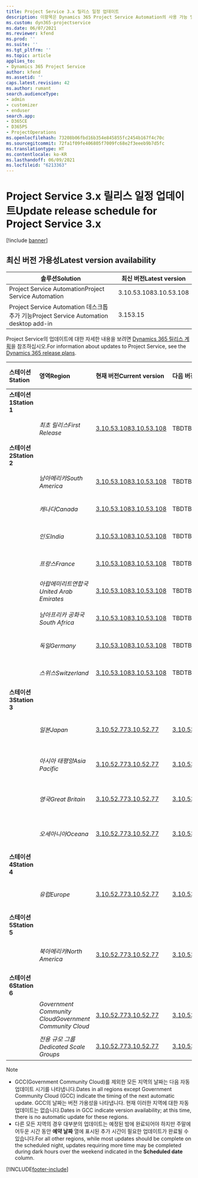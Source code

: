 ```yaml
---
title: Project Service 3.x 릴리스 일정 업데이트
description: 이항목은 Dynamics 365 Project Service Automation의 사용 가능 및 향후 릴리스에 대한 정보를 제공합니다.
ms.custom: dyn365-projectservice
ms.date: 06/07/2021
ms.reviewer: kfend
ms.prod: ''
ms.suite: ''
ms.tgt_pltfrm: ''
ms.topic: article
applies_to:
- Dynamics 365 Project Service
author: kfend
ms.assetid: ''
caps.latest.revision: 42
ms.author: rumant
search.audienceType:
- admin
- customizer
- enduser
search.app:
- D365CE
- D365PS
- ProjectOperations
ms.openlocfilehash: 73208b06fbd16b354e845855fc2454b167f4c70c
ms.sourcegitcommit: 72fa1f09fe406805f7009fc68e2f3eeeb9b7d5fc
ms.translationtype: HT
ms.contentlocale: ko-KR
ms.lasthandoff: 06/09/2021
ms.locfileid: "6213363"
---
```

# <a name="update-release-schedule-for-project-service-3x"></a><span data-ttu-id="944e9-103">Project Service 3.x 릴리스 일정 업데이트</span><span class="sxs-lookup"><span data-stu-id="944e9-103">Update release schedule for Project Service 3.x</span></span>

[!include [banner](../includes/psa-now-project-operations.md)]

## <a name="latest-version-availability"></a><span data-ttu-id="944e9-104">최신 버전 가용성</span><span class="sxs-lookup"><span data-stu-id="944e9-104">Latest version availability</span></span>

| <span data-ttu-id="944e9-105">솔루션</span><span class="sxs-lookup"><span data-stu-id="944e9-105">Solution</span></span>  | <span data-ttu-id="944e9-106">최신 버전</span><span class="sxs-lookup"><span data-stu-id="944e9-106">Latest version</span></span> |
|-------|----|
| <span data-ttu-id="944e9-107">Project Service Automation</span><span class="sxs-lookup"><span data-stu-id="944e9-107">Project Service Automation</span></span>    | <span data-ttu-id="944e9-108">3.10.53.108</span><span class="sxs-lookup"><span data-stu-id="944e9-108">3.10.53.108</span></span> |
| <span data-ttu-id="944e9-109">Project Service Automation 데스크톱 추가 기능</span><span class="sxs-lookup"><span data-stu-id="944e9-109">Project Service Automation desktop add-in</span></span>                | <span data-ttu-id="944e9-110">3.15</span><span class="sxs-lookup"><span data-stu-id="944e9-110">3.15</span></span>          |

<span data-ttu-id="944e9-111">Project Service의 업데이트에 대한 자세한 내용을 보려면 [Dynamics 365 릴리스 계획](/dynamics365/release-plans/)을 참조하십시오.</span><span class="sxs-lookup"><span data-stu-id="944e9-111">For information about updates to Project Service, see the [Dynamics 365 release plans](/dynamics365/release-plans/).</span></span> 

| <span data-ttu-id="944e9-112">스테이션</span><span class="sxs-lookup"><span data-stu-id="944e9-112">Station</span></span>  | <span data-ttu-id="944e9-113">영역</span><span class="sxs-lookup"><span data-stu-id="944e9-113">Region</span></span> | <span data-ttu-id="944e9-114">현재 버전</span><span class="sxs-lookup"><span data-stu-id="944e9-114">Current version</span></span> | <span data-ttu-id="944e9-115">다음 버전</span><span class="sxs-lookup"><span data-stu-id="944e9-115">Next version</span></span> |  <span data-ttu-id="944e9-116">예약된 날짜</span><span class="sxs-lookup"><span data-stu-id="944e9-116">Scheduled date</span></span>
| :---   | :---   | :---   | :---   |:---   |         
|<span data-ttu-id="944e9-117"><strong>스테이션 1</strong></span><span class="sxs-lookup"><span data-stu-id="944e9-117"><strong>Station 1</strong></span></span> | |  |  | |
| | <span data-ttu-id="944e9-118"><i>최초 릴리스</i></span><span class="sxs-lookup"><span data-stu-id="944e9-118"><i>First Release</i></span></span> | [<span data-ttu-id="944e9-119">3.10.53.108</span><span class="sxs-lookup"><span data-stu-id="944e9-119">3.10.53.108</span></span>](whats-new-ur-32.md) | <span data-ttu-id="944e9-120">TBD</span><span class="sxs-lookup"><span data-stu-id="944e9-120">TBD</span></span> | <span data-ttu-id="944e9-121">2021년 7월 2일</span><span class="sxs-lookup"><span data-stu-id="944e9-121">July 02, 2021</span></span>
|<span data-ttu-id="944e9-122"><strong>스테이션 2</strong></span><span class="sxs-lookup"><span data-stu-id="944e9-122"><strong>Station 2</strong></span></span> | |  |  | |
| | <span data-ttu-id="944e9-123"><i>남아메리카</i></span><span class="sxs-lookup"><span data-stu-id="944e9-123"><i>South America</i></span></span> | [<span data-ttu-id="944e9-124">3.10.53.108</span><span class="sxs-lookup"><span data-stu-id="944e9-124">3.10.53.108</span></span>](whats-new-ur-32.md) | <span data-ttu-id="944e9-125">TBD</span><span class="sxs-lookup"><span data-stu-id="944e9-125">TBD</span></span> | <span data-ttu-id="944e9-126">2021년 7월 9일</span><span class="sxs-lookup"><span data-stu-id="944e9-126">July 09, 2021</span></span>
| | <span data-ttu-id="944e9-127"><i>캐나다</i></span><span class="sxs-lookup"><span data-stu-id="944e9-127"><i>Canada</i></span></span> | [<span data-ttu-id="944e9-128">3.10.53.108</span><span class="sxs-lookup"><span data-stu-id="944e9-128">3.10.53.108</span></span>](whats-new-ur-32.md) | <span data-ttu-id="944e9-129">TBD</span><span class="sxs-lookup"><span data-stu-id="944e9-129">TBD</span></span> | <span data-ttu-id="944e9-130">2021년 7월 9일</span><span class="sxs-lookup"><span data-stu-id="944e9-130">July 09, 2021</span></span>
| | <span data-ttu-id="944e9-131"><i>인도</i></span><span class="sxs-lookup"><span data-stu-id="944e9-131"><i>India</i></span></span> | [<span data-ttu-id="944e9-132">3.10.53.108</span><span class="sxs-lookup"><span data-stu-id="944e9-132">3.10.53.108</span></span>](whats-new-ur-32.md) | <span data-ttu-id="944e9-133">TBD</span><span class="sxs-lookup"><span data-stu-id="944e9-133">TBD</span></span> | <span data-ttu-id="944e9-134">2021년 7월 9일</span><span class="sxs-lookup"><span data-stu-id="944e9-134">July 09, 2021</span></span>
| | <span data-ttu-id="944e9-135"><i>프랑스</i></span><span class="sxs-lookup"><span data-stu-id="944e9-135"><i>France</i></span></span> | [<span data-ttu-id="944e9-136">3.10.53.108</span><span class="sxs-lookup"><span data-stu-id="944e9-136">3.10.53.108</span></span>](whats-new-ur-32.md) | <span data-ttu-id="944e9-137">TBD</span><span class="sxs-lookup"><span data-stu-id="944e9-137">TBD</span></span> | <span data-ttu-id="944e9-138">2021년 7월 9일</span><span class="sxs-lookup"><span data-stu-id="944e9-138">July 09, 2021</span></span>
| | <span data-ttu-id="944e9-139"><i>아랍에미리트연합국</i></span><span class="sxs-lookup"><span data-stu-id="944e9-139"><i>United Arab Emirates</i></span></span> | [<span data-ttu-id="944e9-140">3.10.53.108</span><span class="sxs-lookup"><span data-stu-id="944e9-140">3.10.53.108</span></span>](whats-new-ur-32.md) | <span data-ttu-id="944e9-141">TBD</span><span class="sxs-lookup"><span data-stu-id="944e9-141">TBD</span></span> | <span data-ttu-id="944e9-142">2021년 7월 9일</span><span class="sxs-lookup"><span data-stu-id="944e9-142">July 09, 2021</span></span>
| | <span data-ttu-id="944e9-143"><i>남아프리카 공화국</i></span><span class="sxs-lookup"><span data-stu-id="944e9-143"><i>South Africa</i></span></span> | [<span data-ttu-id="944e9-144">3.10.53.108</span><span class="sxs-lookup"><span data-stu-id="944e9-144">3.10.53.108</span></span>](whats-new-ur-32.md) | <span data-ttu-id="944e9-145">TBD</span><span class="sxs-lookup"><span data-stu-id="944e9-145">TBD</span></span> | <span data-ttu-id="944e9-146">2021년 7월 9일</span><span class="sxs-lookup"><span data-stu-id="944e9-146">July 09, 2021</span></span>
| | <span data-ttu-id="944e9-147"><i>독일</i></span><span class="sxs-lookup"><span data-stu-id="944e9-147"><i>Germany</i></span></span> | [<span data-ttu-id="944e9-148">3.10.53.108</span><span class="sxs-lookup"><span data-stu-id="944e9-148">3.10.53.108</span></span>](whats-new-ur-32.md) | <span data-ttu-id="944e9-149">TBD</span><span class="sxs-lookup"><span data-stu-id="944e9-149">TBD</span></span> | <span data-ttu-id="944e9-150">2021년 7월 9일</span><span class="sxs-lookup"><span data-stu-id="944e9-150">July 09, 2021</span></span>
| | <span data-ttu-id="944e9-151"><i>스위스</i></span><span class="sxs-lookup"><span data-stu-id="944e9-151"><i>Switzerland</i></span></span> | [<span data-ttu-id="944e9-152">3.10.53.108</span><span class="sxs-lookup"><span data-stu-id="944e9-152">3.10.53.108</span></span>](whats-new-ur-32.md) | <span data-ttu-id="944e9-153">TBD</span><span class="sxs-lookup"><span data-stu-id="944e9-153">TBD</span></span> | <span data-ttu-id="944e9-154">2021년 7월 9일</span><span class="sxs-lookup"><span data-stu-id="944e9-154">July 09, 2021</span></span>
|<span data-ttu-id="944e9-155"><strong>스테이션 3</strong></span><span class="sxs-lookup"><span data-stu-id="944e9-155"><strong>Station 3</strong></span></span> | |  |  | |
| | <span data-ttu-id="944e9-156"><i>일본</i></span><span class="sxs-lookup"><span data-stu-id="944e9-156"><i>Japan</i></span></span> | [<span data-ttu-id="944e9-157">3.10.52.77</span><span class="sxs-lookup"><span data-stu-id="944e9-157">3.10.52.77</span></span>](whats-new-ur-31.md) | [<span data-ttu-id="944e9-158">3.10.53.108</span><span class="sxs-lookup"><span data-stu-id="944e9-158">3.10.53.108</span></span>](whats-new-ur-32.md) | <span data-ttu-id="944e9-159">2021년 6월 11일</span><span class="sxs-lookup"><span data-stu-id="944e9-159">June 11, 2021</span></span>
| | <span data-ttu-id="944e9-160"><i>아시아 태평양</i></span><span class="sxs-lookup"><span data-stu-id="944e9-160"><i>Asia Pacific</i></span></span> | [<span data-ttu-id="944e9-161">3.10.52.77</span><span class="sxs-lookup"><span data-stu-id="944e9-161">3.10.52.77</span></span>](whats-new-ur-31.md) | [<span data-ttu-id="944e9-162">3.10.53.108</span><span class="sxs-lookup"><span data-stu-id="944e9-162">3.10.53.108</span></span>](whats-new-ur-32.md) | <span data-ttu-id="944e9-163">2021년 6월 11일</span><span class="sxs-lookup"><span data-stu-id="944e9-163">June 11, 2021</span></span>
| | <span data-ttu-id="944e9-164"><i>영국</i></span><span class="sxs-lookup"><span data-stu-id="944e9-164"><i>Great Britain</i></span></span> | [<span data-ttu-id="944e9-165">3.10.52.77</span><span class="sxs-lookup"><span data-stu-id="944e9-165">3.10.52.77</span></span>](whats-new-ur-31.md) | [<span data-ttu-id="944e9-166">3.10.53.108</span><span class="sxs-lookup"><span data-stu-id="944e9-166">3.10.53.108</span></span>](whats-new-ur-32.md) | <span data-ttu-id="944e9-167">2021년 6월 11일</span><span class="sxs-lookup"><span data-stu-id="944e9-167">June 11, 2021</span></span>
| | <span data-ttu-id="944e9-168"><i>오세아니아</i></span><span class="sxs-lookup"><span data-stu-id="944e9-168"><i>Oceana</i></span></span> | [<span data-ttu-id="944e9-169">3.10.52.77</span><span class="sxs-lookup"><span data-stu-id="944e9-169">3.10.52.77</span></span>](whats-new-ur-31.md) | [<span data-ttu-id="944e9-170">3.10.53.108</span><span class="sxs-lookup"><span data-stu-id="944e9-170">3.10.53.108</span></span>](whats-new-ur-32.md) | <span data-ttu-id="944e9-171">2021년 6월 11일</span><span class="sxs-lookup"><span data-stu-id="944e9-171">June 11, 2021</span></span>
|<span data-ttu-id="944e9-172"><strong>스테이션 4</strong></span><span class="sxs-lookup"><span data-stu-id="944e9-172"><strong>Station 4</strong></span></span> | |  |  | |
| | <span data-ttu-id="944e9-173"><i>유럽</i></span><span class="sxs-lookup"><span data-stu-id="944e9-173"><i>Europe</i></span></span> | [<span data-ttu-id="944e9-174">3.10.52.77</span><span class="sxs-lookup"><span data-stu-id="944e9-174">3.10.52.77</span></span>](whats-new-ur-31.md) | [<span data-ttu-id="944e9-175">3.10.53.108</span><span class="sxs-lookup"><span data-stu-id="944e9-175">3.10.53.108</span></span>](whats-new-ur-32.md) | <span data-ttu-id="944e9-176">2021년 6월 18일</span><span class="sxs-lookup"><span data-stu-id="944e9-176">June 18, 2021</span></span>
|<span data-ttu-id="944e9-177"><strong>스테이션 5</strong></span><span class="sxs-lookup"><span data-stu-id="944e9-177"><strong>Station 5</strong></span></span> | |  |  | |
| | <span data-ttu-id="944e9-178"><i>북아메리카</i></span><span class="sxs-lookup"><span data-stu-id="944e9-178"><i>North America</i></span></span> | [<span data-ttu-id="944e9-179">3.10.52.77</span><span class="sxs-lookup"><span data-stu-id="944e9-179">3.10.52.77</span></span>](whats-new-ur-31.md) | [<span data-ttu-id="944e9-180">3.10.53.108</span><span class="sxs-lookup"><span data-stu-id="944e9-180">3.10.53.108</span></span>](whats-new-ur-32.md) | <span data-ttu-id="944e9-181">2021년 6월 25일</span><span class="sxs-lookup"><span data-stu-id="944e9-181">June 25, 2021</span></span>
|<span data-ttu-id="944e9-182"><strong>스테이션 6</strong></span><span class="sxs-lookup"><span data-stu-id="944e9-182"><strong>Station 6</strong></span></span> | |  |  | |
| | <span data-ttu-id="944e9-183"><i>Government Community Cloud</i></span><span class="sxs-lookup"><span data-stu-id="944e9-183"><i>Government Community Cloud</i></span></span> | [<span data-ttu-id="944e9-184">3.10.52.77</span><span class="sxs-lookup"><span data-stu-id="944e9-184">3.10.52.77</span></span>](whats-new-ur-31.md) | [<span data-ttu-id="944e9-185">3.10.53.108</span><span class="sxs-lookup"><span data-stu-id="944e9-185">3.10.53.108</span></span>](whats-new-ur-32.md) | <span data-ttu-id="944e9-186">2021년 6월 25일</span><span class="sxs-lookup"><span data-stu-id="944e9-186">June 25, 2021</span></span>
| | <span data-ttu-id="944e9-187"><i>전용 규모 그룹</i></span><span class="sxs-lookup"><span data-stu-id="944e9-187"><i>Dedicated Scale Groups</i></span></span> | [<span data-ttu-id="944e9-188">3.10.52.77</span><span class="sxs-lookup"><span data-stu-id="944e9-188">3.10.52.77</span></span>](whats-new-ur-31.md) | [<span data-ttu-id="944e9-189">3.10.53.108</span><span class="sxs-lookup"><span data-stu-id="944e9-189">3.10.53.108</span></span>](whats-new-ur-32.md) | <span data-ttu-id="944e9-190">2021년 7월 2일</span><span class="sxs-lookup"><span data-stu-id="944e9-190">July 02, 2021</span></span>

>[!Note]
> - <span data-ttu-id="944e9-191">GCC(Government Community Cloud)를 제외한 모든 지역의 날짜는 다음 자동 업데이트 시기를 나타냅니다.</span><span class="sxs-lookup"><span data-stu-id="944e9-191">Dates in all regions except Government Community Cloud (GCC) indicate the timing of the next automatic update.</span></span> <span data-ttu-id="944e9-192">GCC의 날짜는 버전 가용성을 나타냅니다. 현재 이러한 지역에 대한 자동 업데이트는 없습니다.</span><span class="sxs-lookup"><span data-stu-id="944e9-192">Dates in GCC indicate version availability; at this time, there is no automatic update for these regions.</span></span>
> - <span data-ttu-id="944e9-193">다른 모든 지역의 경우 대부분의 업데이트는 예정된 밤에 완료되어야 하지만 주말에 어두운 시간 동안 **예약 날짜** 열에 표시된 추가 시간이 필요한 업데이트가 완료될 수 있습니다.</span><span class="sxs-lookup"><span data-stu-id="944e9-193">For all other regions, while most updates should be complete on the scheduled night, updates requiring more time may be completed during dark hours over the weekend indicated in the **Scheduled date** column.</span></span>


[!INCLUDE[footer-include](../includes/footer-banner.md)]
